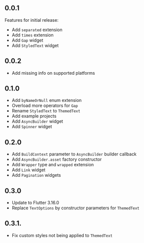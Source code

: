 ## 0.0.1

Features for initial release:

- Add `separated` extension
- Add `times` extension
- Add `Gap` widget
- Add `StyledText` widget

## 0.0.2

- Add missing info on supported platforms

## 0.1.0

- Add `byNameOrNull` enum extension
- Overload more operators for `Gap`
- Rename `StyledText` to `ThemedText`
- Add example projects
- Add `AsyncBuilder` widget
- Add `Spinner` widget

## 0.2.0

- Add `BuildContext` parameter to `AsyncBuilder` builder callback
- Add `AsyncBuilder.asset` factory constructor
- Add `Wrapper` type and `wrapped` extension
- Add `Link` widget
- Add `Pagination` widgets

## 0.3.0

- Update to Flutter 3.16.0
- Replace `TextOptions` by constructor parameters for `ThemedText`

## 0.3.1.

- Fix custom styles not being applied to `ThemedText`
